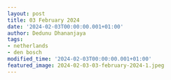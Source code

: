 ```yaml
---
layout: post
title: 03 February 2024
date: '2024-02-03T00:00:00.001+01:00'
author: Dedunu Dhananjaya
tags:
- netherlands
- den bosch
modified_time: '2024-02-03T00:00:00.001+01:00'
featured_image: 2024-02-03-03-february-2024-1.jpeg
---
```

